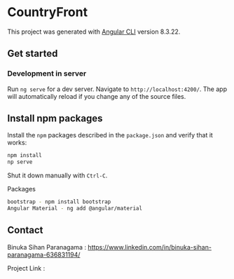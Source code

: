 # CountryFront

This project was generated with [Angular CLI](https://github.com/angular/angular-cli) version 8.3.22.

## Get started

### Development in server

Run `ng serve` for a dev server. Navigate to `http://localhost:4200/`. The app will automatically reload if you change any of the source files.

## Install npm packages

Install the `npm` packages described in the `package.json` and verify that it works:

```bash
npm install
np serve
```
Shut it down manually with `Ctrl-C`.

Packages

```bash
bootstrap - npm install bootstrap
Angular Material - ng add @angular/material
```
## Contact

Binuka Sihan Paranagama : https://www.linkedin.com/in/binuka-sihan-paranagama-636831194/

Project Link : 
